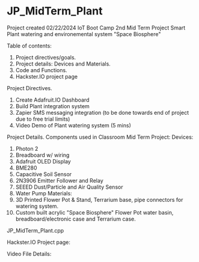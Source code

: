 # JP_MidTerm_Plant
Project created 02/22/2024
IoT Boot Camp 2nd Mid Term Project Smart Plant watering and environemental system "Space Biosphere"

Table of contents:
1. Project directives/goals.
2. Project details: Devices and Materials.
3. Code and Functions.
4. Hackster.IO project page

Project Directives.
1. Create Adafruit.IO Dashboard
2. Build Plant integration system
3. Zapier SMS messaging integration (to be done towards end of project due to free trial limits)
4. Video Demo of Plant watering system (5 mins)

Project Details.
Components used in Classroom Mid Term Project:
Devices:
1. Photon 2
2. Breadboard w/ wiring
3. Adafruit OLED Display
4. BME280
5. Capacitive Soil Sensor
6. 2N3906 Emitter Follower and Relay
7. SEEED Dust/Particle and Air Quality Sensor
8. Water Pump
Materials:
1. 3D Printed Flower Pot & Stand, Terrarium base, pipe connectors for watering system.
2. Custom built acrylic "Space Biosphere" Flower Pot water basin, breadboard/electronic case and Terrarium case.

JP_MidTerm_Plant.cpp

Hackster.IO Project page: 

Video File Details:


